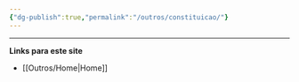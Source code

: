 ```yaml
---
{"dg-publish":true,"permalink":"/outros/constituicao/"}
---
```




___
**Links para este site**  
- [[Outros/Home\|Home]]